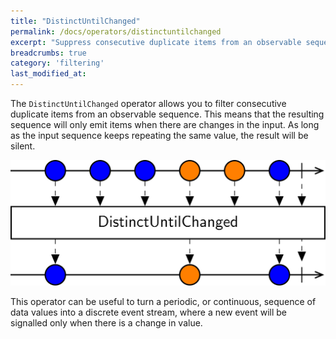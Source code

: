 ```yaml
---
title: "DistinctUntilChanged"
permalink: /docs/operators/distinctuntilchanged
excerpt: "Suppress consecutive duplicate items from an observable sequence."
breadcrumbs: true
category: 'filtering'
last_modified_at: 
---
```


The `DistinctUntilChanged` operator allows you to filter consecutive duplicate items from an observable sequence. This means that the resulting sequence will only emit items when there are changes in the input. As long as the input sequence keeps repeating the same value, the result will be silent.

![DistinctUntilChanged operator](/assets/images/distinctuntilchanged.svg)

This operator can be useful to turn a periodic, or continuous, sequence of data values into a discrete event stream, where a new event will be signalled only when there is a change in value.